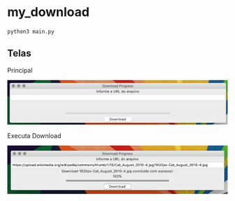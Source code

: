 # my_download

```bash
python3 main.py
```

## Telas

Principal 

![Tela Principal](https://github.com/armandossrecife/my_download/blob/main/docs/tela_principal.png)

Executa Download 

![Executa Download](https://github.com/armandossrecife/my_download/blob/main/docs/executa_download.png)
